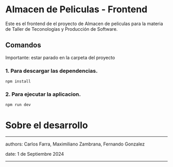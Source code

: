 # Almacen de Peliculas - Frontend
Este es el frontend de el proyecto de Almacen de peliculas para la materia de Taller de Teconologías y Producción de Software.

## Comandos
Importante: estar parado en la carpeta del proyecto
### 1. Para descargar las dependencias.
``npm install``
### 2. Para ejecutar la aplicacion.
``npm run dev``

# Sobre el desarrollo
---
authors: Carlos Farra, Maximiliano Zambrana, Fernando Gonzalez

date: 1 de Septiembre 2024

---
